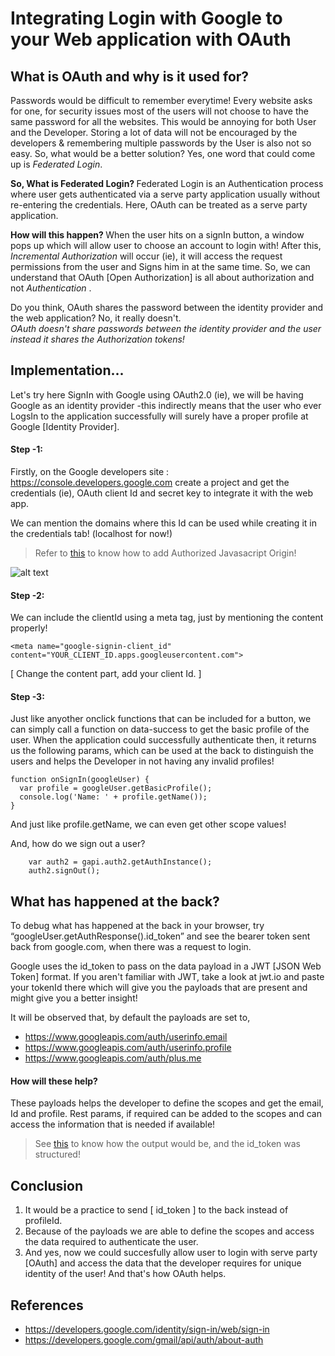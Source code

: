 # Integrating Login with Google to your Web application with OAuth

## What is OAuth and why is it used for?

Passwords would be difficult to remember everytime! Every website asks for one, for security issues most of the users will not choose to have the same password for all the websites. This would be annoying for both User and the Developer. Storing a lot of data will not be encouraged by the developers & remembering multiple passwords by the User is also not so easy. So, what would be a better solution? Yes, one word that could come up is *Federated Login*.

<b> So, What is Federated Login? </b>
Federated Login is an Authentication process where user gets authenticated via a serve party application usually without re-entering the credentials. Here, OAuth can be treated as a serve party application.

<b> How will this happen? </b>
When the user hits on a signIn button, a window pops up which will allow user to choose an account to login with! After this, 
*Incremental Authorization* will occur (ie), it will access the request permissions from the user and Signs him in at the same time. So, we can understand that OAuth [Open Authorization] is all about authorization and not <i> Authentication </i>.

Do you think, OAuth shares the password between the identity provider and the web application? No, it really doesn't. <br>
  *OAuth doesn't share passwords between the identity provider and the user instead it shares the Authorization tokens!*

## Implementation...

Let's try here SignIn with Google using OAuth2.0 (ie), we will be having Google as an identity provider -this indirectly means that the user who ever LogsIn to the application successfully will surely have a proper profile at Google [Identity Provider]. 

#### Step -1:

Firstly, on the Google developers site : https://console.developers.google.com create a project and get the credentials (ie), OAuth client Id and secret key to integrate it with the web app.

We can mention the domains where this Id can be used while creating it in the credentials tab! (localhost for now!)

> Refer to [this](images/3.jpeg) to know how to add Authorized Javasacript Origin!

![alt text](https://github.com/rishitha24/Web/blob/main/OAuth/images/4.jpeg)

#### Step -2: 

We can include the clientId using a meta tag, just by mentioning the content properly!

```
<meta name="google-signin-client_id" content="YOUR_CLIENT_ID.apps.googleusercontent.com"> 
```

[ Change the content part, add your client Id. ]

#### Step -3:

Just like anyother onclick functions that can be included for a button, we can simply call a function on data-success to get the basic profile of the user. When the application could successfully authenticate then, it returns us the following params, which can be used at the back to distinguish the users and helps the Developer in not having any invalid profiles!

```
function onSignIn(googleUser) {
  var profile = googleUser.getBasicProfile();
  console.log('Name: ' + profile.getName());
}
```
And just like profile.getName, we can even get other scope values!

And, how do we sign out a user?

```
    var auth2 = gapi.auth2.getAuthInstance();
    auth2.signOut();
```

## What has happened at the back?

To debug what has happened at the back in your browser, try “googleUser.getAuthResponse().id_token” and see the bearer token sent back from google.com, when there was a request to login.

Google uses the id_token to pass on the data payload in a JWT [JSON Web Token] format. If you aren't familiar with JWT, take a look at jwt.io and paste your tokenId there which will give you the payloads that are present and might give you a better insight!

It will be observed that, by default the payloads are set to, 

* https://www.googleapis.com/auth/userinfo.email
* https://www.googleapis.com/auth/userinfo.profile 
* https://www.googleapis.com/auth/plus.me 

#### How will these help? 

These payloads helps the developer to define the scopes and get the email, Id and profile. Rest params, if required can be added to the scopes and can access the information that is needed if available! 

> See [this](images/5.jpeg) to know how the output would be, and the id_token was structured! 

## Conclusion

1. It would be a practice to send [ id_token ] to the back instead of profileId. 
2. Because of the payloads we are able to define the scopes and access the data required to authenticate the user.
3. And yes, now we could succesfully allow user to login with serve party [OAuth] and access the data that the developer requires for unique identity of the user! And that's how OAuth helps.

## References

* https://developers.google.com/identity/sign-in/web/sign-in
* https://developers.google.com/gmail/api/auth/about-auth


